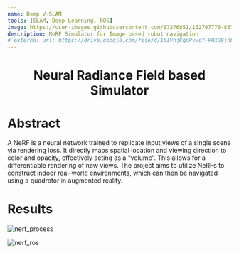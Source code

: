 ```yaml
---
name: Deep V-SLAM
tools: [SLAM, Deep Learning, ROS]
image: https://user-images.githubusercontent.com/87276851/152707776-837c4e8b-6952-4c67-8c6f-b765eb420594.png
description: NeRF Simulator for Image based robot navigation
# external_url: https://drive.google.com/file/d/15IVhjKqoPyvoY-PHXU9jnbxDrrKSR908/view?usp=sharing
---
```


 <h1 align="center">Neural Radiance Field based Simulator</h1>

 <!-- <p style="text-align: center;">Neural Radiance Field based Simulator</p> -->
 <!-- ![My Skills](https://skillicons.dev/icons?i=github) -->
 <!-- <p style="text-align: center;">Yash Patel</p> -->


# Abstract

A NeRF is a neural network trained to replicate input views of a single scene via rendering loss. It directly maps spatial location and viewing direction to color and opacity, effectively acting as a “volume”. This allows for a differentiable rendering of new views. The project aims to utilize NeRFs to construct indoor real-world environments, which can then be navigated using a quadrotor in augmented reality. 

# Results



<!-- ![object](https://user-images.githubusercontent.com/87276851/235009060-966939a2-29fa-4a45-ab3a-6fcc621e218d.gif) -->

![nerf_process](https://user-images.githubusercontent.com/87276851/235246244-5d0736de-b5b1-4629-9ba0-653abef211a1.gif)

![nerf_ros](https://user-images.githubusercontent.com/87276851/235250145-5daa28d5-d432-4c09-8675-b5b7cac54e2b.gif)


<!-- {% include elements/video.html id="N_6lA1hULcY" %}
 -->
